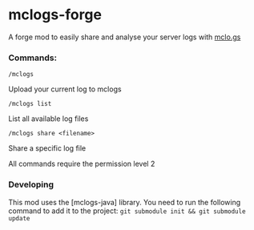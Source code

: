 # mclogs-forge
A forge mod to easily share and analyse your server logs with [mclo.gs](https://mclo.gs)

### Commands:
    /mclogs
Upload your current log to mclogs
    
    /mclogs list
List all available log files

    /mclogs share <filename>
Share a specific log file

All commands require the permission level 2


### Developing
This mod uses the [mclogs-java] library.
You need to run the following command to add it to the project:
`git submodule init && git submodule update`